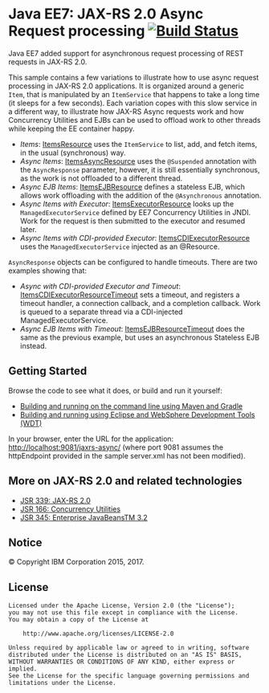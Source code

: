 # Java EE7: JAX-RS 2.0 Async Request processing [![Build Status](https://travis-ci.org/WASdev/sample.async.jaxrs.svg?branch=master)](https://travis-ci.org/WASdev/sample.async.jaxrs)

Java EE7 added support for asynchronous request processing of REST requests in JAX-RS 2.0.

This sample contains a few variations to illustrate how to use async request processing in JAX-RS 2.0 applications. It is organized around a generic `Item`, that is manipulated by an `ItemService` that happens to take a long time (it sleeps for a few seconds). Each variation copes with this slow service in a different way, to illustrate how JAX-RS Async requests work and how Concurrency Utilities and EJBs can be used to offload work to other threads while keeping the EE container happy.

* *Items*: [ItemsResource](/src/main/java/net/wasdev/jaxrs/async/ItemsResource.java) uses the `ItemService` to list, add, and fetch items, in the usual (synchronous) way.
* *Async Items*: [ItemsAsyncResource](/src/main/java/net/wasdev/jaxrs/async/ItemsAsyncResource.java) uses the `@Suspended` annotation with the `AsyncResponse` parameter, however, it is still essentially synchronous, as the work is not offloaded to a different thread.
* *Async EJB Items*: [ItemsEJBResource](/src/main/java/net/wasdev/jaxrs/async/ItemsEJBResource.java) defines a stateless EJB, which allows work offloading with the addition of the `@Asynchronous` annotation.
* *Async Items with Executor*: [ItemsExecutorResource](/src/main/java/net/wasdev/jaxrs/async/ItemsExecutorResource.java) looks up the `ManagedExecutorService` defined by EE7 Concurrency Utilities in JNDI. Work for the request is then submitted to the executor and resumed later.
* *Async Items with CDI-provided Executor*: [ItemsCDIExecutorResource](/src/main/java/net/wasdev/jaxrs/async/ItemsCDIExecutorResource.java) uses the `ManagedExecutorService` injected as an @Resource.

`AsyncResponse` objects can be configured to handle timeouts. There are two examples showing that:
* *Async with CDI-provided Executor and Timeout*: [ItemsCDIExecutorResourceTimeout](/src/main/java/net/wasdev/jaxrs/async/ItemsCDIExecutorResourceTimeout.java) sets a timeout, and registers a timeout handler, a connection callback, and a completion callback. Work is queued to a separate thread via a CDI-injected ManagedExecutorService.
* *Async EJB Items with Timeout*: [ItemsEJBResourceTimeout](/src/main/java/net/wasdev/jaxrs/async/ItemsEJBResourceTimeout.java) does the same as the previous example, but uses an asynchronous Stateless EJB instead.

## Getting Started

Browse the code to see what it does, or build and run it yourself:
* [Building and running on the command line using Maven and Gradle](/docs/Using-cmd-line.md)
* [Building and running using Eclipse and WebSphere Development Tools (WDT)](/docs/Using-WDT.md)

In your browser, enter the URL for the application: [http://localhost:9081/jaxrs-async/](http://localhost:9081/async-jaxrs/) (where port 9081 assumes the httpEndpoint provided in the sample server.xml has not been modified).

## More on JAX-RS 2.0 and related technologies      
* [JSR 339: JAX-RS 2.0](https://jcp.org/en/jsr/detail?id=339)     
* [JSR 166: Concurrency Utilities](https://jcp.org/en/jsr/detail?id=166)      
* [JSR 345: Enterprise JavaBeansTM 3.2](https://jcp.org/en/jsr/detail?id=345)

## Notice

© Copyright IBM Corporation 2015, 2017.

## License

```text
Licensed under the Apache License, Version 2.0 (the "License");
you may not use this file except in compliance with the License.
You may obtain a copy of the License at

    http://www.apache.org/licenses/LICENSE-2.0

Unless required by applicable law or agreed to in writing, software
distributed under the License is distributed on an "AS IS" BASIS,
WITHOUT WARRANTIES OR CONDITIONS OF ANY KIND, either express or implied.
See the License for the specific language governing permissions and
limitations under the License.
````

